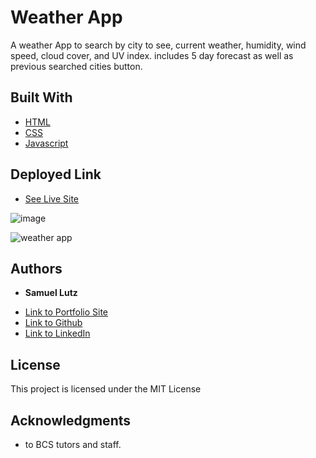 # Weather App

A weather App to search by city to see, current weather, humidity, wind speed, cloud cover, and UV index.
includes 5 day forecast as well as previous searched cities button.

## Built With

* [HTML](https://developer.mozilla.org/en-US/docs/Web/HTML)
* [CSS](https://developer.mozilla.org/en-US/docs/Web/CSS)
* [Javascript](https://developer.mozilla.org/en-US/docs/Web/JavaScript)

## Deployed Link

* [See Live Site](#)

![image](https://user-images.githubusercontent.com/91674571/148808067-5a78cdcf-d961-4d09-8832-92de69a39a6a.png)

![weather app](https://user-images.githubusercontent.com/91674571/148808364-6bfb85b2-3428-4fb1-83e7-70215f8a8eca.gif)


## Authors

* **Samuel Lutz** 

- [Link to Portfolio Site](#)
- [Link to Github](https://github.com/samuellutz)
- [Link to LinkedIn](https://www.linkedin.com/in/samuel-lutz-77138020b/)


## License

This project is licensed under the MIT License 

## Acknowledgments

* to BCS tutors and staff. 
